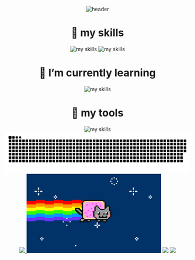 
<div align="center">

  ![header](https://capsule-render.vercel.app/api?type=waving&color=auto&height=300&section=header&text=jiho_seo&fontSize=70)


  <h1>🌱 my skills</h1>
  <img alt="my skills" src="https://skillicons.dev/icons?theme=light&perline=8&i=py,django,js" /width="300px">
  <img alt="my skills" src="https://skillicons.dev/icons?theme=light&perline=8&i=nodejs,html,css" /width="300px">
  <h1>🌱 I’m currently learning</h1>
  <img alt="my skills" src="https://skillicons.dev/icons?theme=light&perline=8&i=react" /width="300px">
  <h1>🌱 my tools</h1>
  <img alt="my skills" src="https://skillicons.dev/icons?theme=light&perline=8&i=vscode,github,gitlab" /width="400px">


  <picture>
    <source media="(prefers-color-scheme: dark)" srcset="https://raw.githubusercontent.com/NEU-1/NEU-1/output/github-contribution-grid-snake-dark.svg">
    <source media="(prefers-color-scheme: light)" srcset="https://raw.githubusercontent.com/NEU-1/NEU-1/output/github-contribution-grid-snake.svg">
    <img alt="github contribution grid snake animation" src="https://raw.githubusercontent.com/NEU-1/NEU-1/output/github-contribution-grid-snake.svg"> 
  </picture>
  
  <a href="https://solved.ac/profile/cjsrhd882">
    <img height="215" src="http://mazassumnida.wtf/api/generate_badge?boj=cjsrhd882"/>
  </a>
  <img height="215" src="https://raw.githubusercontent.com/timkayhou/my-pictures/main/gif/Cat-Nyan-Gif.gif"/>
  <img height="162" src="https://github-readme-stats.vercel.app/api?username=NEU-1&show_icons=true&theme=noctis_minimus"/>
  <img height="162" src="https://github-readme-stats.vercel.app/api/top-langs/?username=NEU-1&layout=compact&theme=tokyonight" />
</div>
  
    
<!--   [![solved.ac tier](http://mazassumnida.wtf/api/generate_badge?boj=cjsrhd882)](https://solved.ac/cjsrhd882) -->
